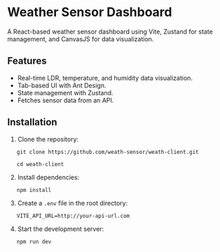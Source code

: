 # Weather Sensor Dashboard

A React-based weather sensor dashboard using Vite, Zustand for state management, and CanvasJS for data visualization.

## Features

- Real-time LDR, temperature, and humidity data visualization.
- Tab-based UI with Ant Design.
- State management with Zustand.
- Fetches sensor data from an API.

## Installation

1. Clone the repository:
```
   git clone https://github.com/weath-sensor/weath-client.git
```
```
   cd weath-client
```
2. Install dependencies:
```
   npm install
```
3. Create a `.env` file in the root directory:
```   
   VITE_API_URL=http://your-api-url.com
```
4. Start the development server:
```   
   npm run dev
```